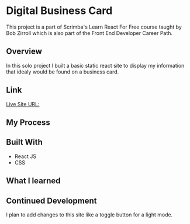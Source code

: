 # Digital Business Card

This project is a part of Scrimba's Learn React For Free course taught by Bob Zirroll which is also part of the Front End Developer Career Path.

## Overview

In this solo project I built a basic static react site to display my information that idealy would be found on a business card.

## Link

[Live Site URL:](https://elisdigitalbusinesscard.netlify.app/)

## My Process


## Built With

- React JS
- CSS


## What I learned


## Continued Development

I plan to add changes to this site like a toggle button for a light mode.

